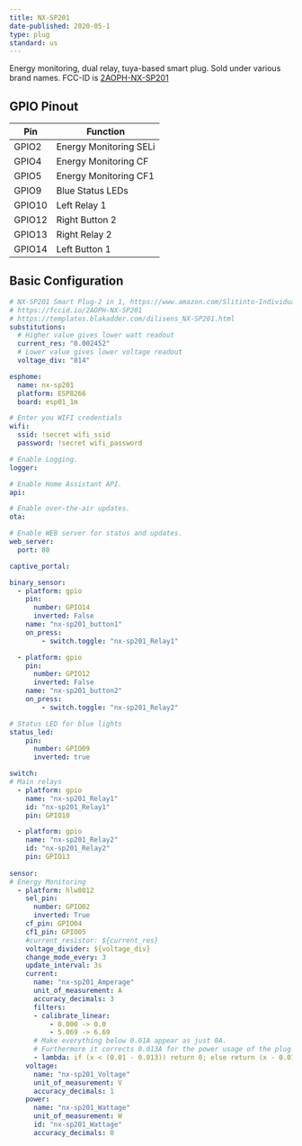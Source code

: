 ```yaml
---
title: NX-SP201
date-published: 2020-05-1
type: plug
standard: us
---
```

Energy monitoring, dual relay, tuya-based smart plug. Sold under various brand names. FCC-ID is [2AOPH-NX-SP201](https://fccid.io/2AOPH-NX-SP201/Internal-Photos/Internal-Photos-3733136)

## GPIO Pinout

| Pin     | Function                           |
|---------|------------------------------------|
| GPIO2   | Energy Monitoring SELi              |
| GPIO4   | Energy Monitoring CF               |
| GPIO5   | Energy Monitoring CF1              |
| GPIO9   | Blue Status LEDs                   |
| GPIO10  | Left Relay 1                       |
| GPIO12  | Right Button 2                     |
| GPIO13  | Right Relay 2                      |
| GPIO14  | Left Button 1                      |


## Basic Configuration

```yaml
# NX-SP201 Smart Plug-2 in 1, https://www.amazon.com/Slitinto-Individually-Monitoring-Required-Listed-1/dp/B07F71CH4B
# https://fccid.io/2AOPH-NX-SP201
# https://templates.blakadder.com/dilisens_NX-SP201.html
substitutions:
  # Higher value gives lower watt readout
  current_res: "0.002452"
  # Lower value gives lower voltage readout
  voltage_div: "814"

esphome:
  name: nx-sp201
  platform: ESP8266
  board: esp01_1m

# Enter you WIFI credentials
wifi:
  ssid: !secret wifi_ssid
  password: !secret wifi_password

# Enable Logging.
logger:

# Enable Home Assistant API.
api:

# Enable over-the-air updates.
ota:

# Enable WEB server for status and updates.
web_server:
  port: 80

captive_portal:

binary_sensor:
  - platform: gpio
    pin:
      number: GPIO14
      inverted: False
    name: "nx-sp201_button1"
    on_press:
        - switch.toggle: "nx-sp201_Relay1"

  - platform: gpio
    pin:
      number: GPIO12
      inverted: False
    name: "nx-sp201_button2"
    on_press:
        - switch.toggle: "nx-sp201_Relay2"

# Status LED for blue lights
status_led:
    pin:
      number: GPIO09
      inverted: true

switch:
# Main relays
  - platform: gpio
    name: "nx-sp201_Relay1"
    id: "nx-sp201_Relay1"
    pin: GPIO10

  - platform: gpio
    name: "nx-sp201_Relay2"
    id: "nx-sp201_Relay2"
    pin: GPIO13
  
sensor:
# Energy Monitoring
  - platform: hlw8012
    sel_pin:
      number: GPIO02
      inverted: True
    cf_pin: GPIO04
    cf1_pin: GPIO05
    #current_resistor: ${current_res}
    voltage_divider: ${voltage_div}
    change_mode_every: 3
    update_interval: 3s 
    current:
      name: "nx-sp201_Amperage"
      unit_of_measurement: A
      accuracy_decimals: 3
      filters:
      - calibrate_linear:
          - 0.000 -> 0.0
          - 5.069 -> 6.69   
      # Make everything below 0.01A appear as just 0A.
      # Furthermore it corrects 0.013A for the power usage of the plug.
      - lambda: if (x < (0.01 - 0.013)) return 0; else return (x - 0.013);
    voltage:
      name: "nx-sp201_Voltage"
      unit_of_measurement: V
      accuracy_decimals: 1
    power:
      name: "nx-sp201_Wattage"
      unit_of_measurement: W
      id: "nx-sp201_Wattage"
      accuracy_decimals: 0
```

